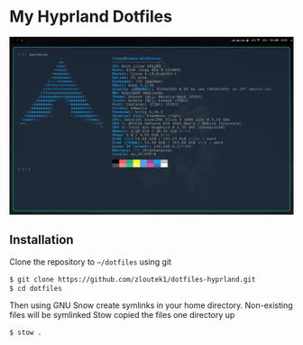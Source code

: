 # My Hyprland Dotfiles

![Screenshot](./assets/hyprland.png)

## Installation

Clone the repository to `~/dotfiles` using git

```
$ git clone https://github.com/zloutek1/dotfiles-hyprland.git
$ cd dotfiles
```

Then using GNU Snow create symlinks in your home directory. Non-existing files will be symlinked
Stow copied the files one directory up

```
$ stow .
```
